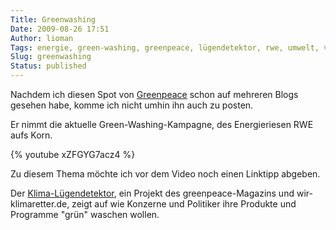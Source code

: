 ```yaml
---
Title: Greenwashing
Date: 2009-08-26 17:51
Author: lioman
Tags: energie, green-washing, greenpeace, lügendetektor, rwe, umwelt, video
Slug: greenwashing
Status: published
---
```


Nachdem ich diesen Spot von [Greenpeace](http://www.greanpeace.de)
schon auf mehreren Blogs gesehen habe, komme ich nicht umhin ihn auch zu posten.

Er nimmt die aktuelle Green-Washing-Kampagne, des Energieriesen RWE aufs Korn.

{% youtube xZFGYG7acz4 %}

Zu diesem Thema möchte ich vor dem Video noch einen Linktipp abgeben.

Der [Klima-Lügendetektor](http://www.klima-luegendetektor.de/),
ein Projekt des greenpeace-Magazins und wir-klimaretter.de,
zeigt auf wie Konzerne und Politiker ihre Produkte und Programme "grün" waschen wollen.
